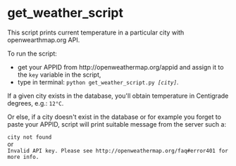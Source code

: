 # get_weather_script
This script prints current temperature in a particular city with openwearthmap.org API.

To run the script:
<ul>
<li>get your APPID from http://openweathermap.org/appid and assign it to the <code>key</code> variable in the script,</li>
<li>type in terminal:
<code>python get_weather_script.py <i>[city]</i></code>.</li>
</ul>

<p>If a given city exists in the database, you'll obtain temperature in Centigrade degrees, e.g.: <code>12&deg;C</code>.</p>
<p>Or else, if a city doesn't exist in the database or for example you forget to paste your APPID, script will print suitable message from the server such a:</p>
<code>city not found</code><br/>
or<br/>
<code>Invalid API key. Please see http://openweathermap.org/faq#error401 for more info.</code><br/>
